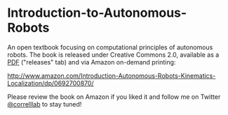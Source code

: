 Introduction-to-Autonomous-Robots
=================================

An open textbook focusing on computational principles of autonomous robots. The book is released under Creative Commons 2.0, available as a [PDF](https://github.com/correll/Introduction-to-Autonomous-Robots/releases/latest) ("releases" tab) and via Amazon on-demand printing:

http://www.amazon.com/Introduction-Autonomous-Robots-Kinematics-Localization/dp/0692700870/

Please review the book on Amazon if you liked it and follow me on Twitter <a href="http://www.twitter.com/correlllab">@correlllab</a> to stay tuned!

